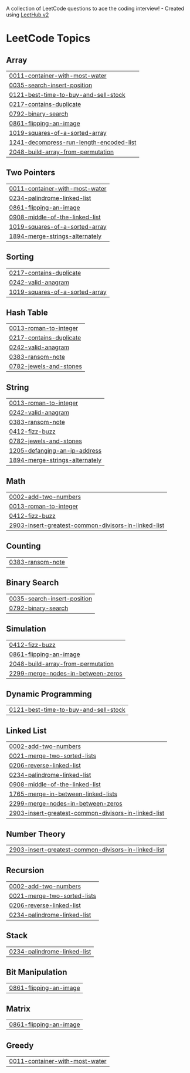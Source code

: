 A collection of LeetCode questions to ace the coding interview! - Created using [LeetHub v2](https://github.com/arunbhardwaj/LeetHub-2.0)
<!---LeetCode Topics Start-->
# LeetCode Topics
## Array
|  |
| ------- |
| [0011-container-with-most-water](https://github.com/ADI-0519/Leetcode/tree/master/0011-container-with-most-water) |
| [0035-search-insert-position](https://github.com/ADI-0519/Leetcode/tree/master/0035-search-insert-position) |
| [0121-best-time-to-buy-and-sell-stock](https://github.com/ADI-0519/Leetcode/tree/master/0121-best-time-to-buy-and-sell-stock) |
| [0217-contains-duplicate](https://github.com/ADI-0519/Leetcode/tree/master/0217-contains-duplicate) |
| [0792-binary-search](https://github.com/ADI-0519/Leetcode/tree/master/0792-binary-search) |
| [0861-flipping-an-image](https://github.com/ADI-0519/Leetcode/tree/master/0861-flipping-an-image) |
| [1019-squares-of-a-sorted-array](https://github.com/ADI-0519/Leetcode/tree/master/1019-squares-of-a-sorted-array) |
| [1241-decompress-run-length-encoded-list](https://github.com/ADI-0519/Leetcode/tree/master/1241-decompress-run-length-encoded-list) |
| [2048-build-array-from-permutation](https://github.com/ADI-0519/Leetcode/tree/master/2048-build-array-from-permutation) |
## Two Pointers
|  |
| ------- |
| [0011-container-with-most-water](https://github.com/ADI-0519/Leetcode/tree/master/0011-container-with-most-water) |
| [0234-palindrome-linked-list](https://github.com/ADI-0519/Leetcode/tree/master/0234-palindrome-linked-list) |
| [0861-flipping-an-image](https://github.com/ADI-0519/Leetcode/tree/master/0861-flipping-an-image) |
| [0908-middle-of-the-linked-list](https://github.com/ADI-0519/Leetcode/tree/master/0908-middle-of-the-linked-list) |
| [1019-squares-of-a-sorted-array](https://github.com/ADI-0519/Leetcode/tree/master/1019-squares-of-a-sorted-array) |
| [1894-merge-strings-alternately](https://github.com/ADI-0519/Leetcode/tree/master/1894-merge-strings-alternately) |
## Sorting
|  |
| ------- |
| [0217-contains-duplicate](https://github.com/ADI-0519/Leetcode/tree/master/0217-contains-duplicate) |
| [0242-valid-anagram](https://github.com/ADI-0519/Leetcode/tree/master/0242-valid-anagram) |
| [1019-squares-of-a-sorted-array](https://github.com/ADI-0519/Leetcode/tree/master/1019-squares-of-a-sorted-array) |
## Hash Table
|  |
| ------- |
| [0013-roman-to-integer](https://github.com/ADI-0519/Leetcode/tree/master/0013-roman-to-integer) |
| [0217-contains-duplicate](https://github.com/ADI-0519/Leetcode/tree/master/0217-contains-duplicate) |
| [0242-valid-anagram](https://github.com/ADI-0519/Leetcode/tree/master/0242-valid-anagram) |
| [0383-ransom-note](https://github.com/ADI-0519/Leetcode/tree/master/0383-ransom-note) |
| [0782-jewels-and-stones](https://github.com/ADI-0519/Leetcode/tree/master/0782-jewels-and-stones) |
## String
|  |
| ------- |
| [0013-roman-to-integer](https://github.com/ADI-0519/Leetcode/tree/master/0013-roman-to-integer) |
| [0242-valid-anagram](https://github.com/ADI-0519/Leetcode/tree/master/0242-valid-anagram) |
| [0383-ransom-note](https://github.com/ADI-0519/Leetcode/tree/master/0383-ransom-note) |
| [0412-fizz-buzz](https://github.com/ADI-0519/Leetcode/tree/master/0412-fizz-buzz) |
| [0782-jewels-and-stones](https://github.com/ADI-0519/Leetcode/tree/master/0782-jewels-and-stones) |
| [1205-defanging-an-ip-address](https://github.com/ADI-0519/Leetcode/tree/master/1205-defanging-an-ip-address) |
| [1894-merge-strings-alternately](https://github.com/ADI-0519/Leetcode/tree/master/1894-merge-strings-alternately) |
## Math
|  |
| ------- |
| [0002-add-two-numbers](https://github.com/ADI-0519/Leetcode/tree/master/0002-add-two-numbers) |
| [0013-roman-to-integer](https://github.com/ADI-0519/Leetcode/tree/master/0013-roman-to-integer) |
| [0412-fizz-buzz](https://github.com/ADI-0519/Leetcode/tree/master/0412-fizz-buzz) |
| [2903-insert-greatest-common-divisors-in-linked-list](https://github.com/ADI-0519/Leetcode/tree/master/2903-insert-greatest-common-divisors-in-linked-list) |
## Counting
|  |
| ------- |
| [0383-ransom-note](https://github.com/ADI-0519/Leetcode/tree/master/0383-ransom-note) |
## Binary Search
|  |
| ------- |
| [0035-search-insert-position](https://github.com/ADI-0519/Leetcode/tree/master/0035-search-insert-position) |
| [0792-binary-search](https://github.com/ADI-0519/Leetcode/tree/master/0792-binary-search) |
## Simulation
|  |
| ------- |
| [0412-fizz-buzz](https://github.com/ADI-0519/Leetcode/tree/master/0412-fizz-buzz) |
| [0861-flipping-an-image](https://github.com/ADI-0519/Leetcode/tree/master/0861-flipping-an-image) |
| [2048-build-array-from-permutation](https://github.com/ADI-0519/Leetcode/tree/master/2048-build-array-from-permutation) |
| [2299-merge-nodes-in-between-zeros](https://github.com/ADI-0519/Leetcode/tree/master/2299-merge-nodes-in-between-zeros) |
## Dynamic Programming
|  |
| ------- |
| [0121-best-time-to-buy-and-sell-stock](https://github.com/ADI-0519/Leetcode/tree/master/0121-best-time-to-buy-and-sell-stock) |
## Linked List
|  |
| ------- |
| [0002-add-two-numbers](https://github.com/ADI-0519/Leetcode/tree/master/0002-add-two-numbers) |
| [0021-merge-two-sorted-lists](https://github.com/ADI-0519/Leetcode/tree/master/0021-merge-two-sorted-lists) |
| [0206-reverse-linked-list](https://github.com/ADI-0519/Leetcode/tree/master/0206-reverse-linked-list) |
| [0234-palindrome-linked-list](https://github.com/ADI-0519/Leetcode/tree/master/0234-palindrome-linked-list) |
| [0908-middle-of-the-linked-list](https://github.com/ADI-0519/Leetcode/tree/master/0908-middle-of-the-linked-list) |
| [1765-merge-in-between-linked-lists](https://github.com/ADI-0519/Leetcode/tree/master/1765-merge-in-between-linked-lists) |
| [2299-merge-nodes-in-between-zeros](https://github.com/ADI-0519/Leetcode/tree/master/2299-merge-nodes-in-between-zeros) |
| [2903-insert-greatest-common-divisors-in-linked-list](https://github.com/ADI-0519/Leetcode/tree/master/2903-insert-greatest-common-divisors-in-linked-list) |
## Number Theory
|  |
| ------- |
| [2903-insert-greatest-common-divisors-in-linked-list](https://github.com/ADI-0519/Leetcode/tree/master/2903-insert-greatest-common-divisors-in-linked-list) |
## Recursion
|  |
| ------- |
| [0002-add-two-numbers](https://github.com/ADI-0519/Leetcode/tree/master/0002-add-two-numbers) |
| [0021-merge-two-sorted-lists](https://github.com/ADI-0519/Leetcode/tree/master/0021-merge-two-sorted-lists) |
| [0206-reverse-linked-list](https://github.com/ADI-0519/Leetcode/tree/master/0206-reverse-linked-list) |
| [0234-palindrome-linked-list](https://github.com/ADI-0519/Leetcode/tree/master/0234-palindrome-linked-list) |
## Stack
|  |
| ------- |
| [0234-palindrome-linked-list](https://github.com/ADI-0519/Leetcode/tree/master/0234-palindrome-linked-list) |
## Bit Manipulation
|  |
| ------- |
| [0861-flipping-an-image](https://github.com/ADI-0519/Leetcode/tree/master/0861-flipping-an-image) |
## Matrix
|  |
| ------- |
| [0861-flipping-an-image](https://github.com/ADI-0519/Leetcode/tree/master/0861-flipping-an-image) |
## Greedy
|  |
| ------- |
| [0011-container-with-most-water](https://github.com/ADI-0519/Leetcode/tree/master/0011-container-with-most-water) |
<!---LeetCode Topics End-->
